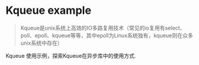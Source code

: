 # Kqueue example

> Kqueue是unix系统上高效的IO多路复用技术（常见的io复用有select、poll、epoll、kqueue等等，其中epoll为Linux系统独有，kqueue则在众多unix系统中存在）

Kqueue 使用示例，探索Kqueue在异步库中的使用方式.